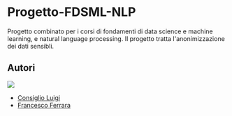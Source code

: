 # Progetto-FDSML-NLP
Progetto combinato per i corsi di fondamenti di data science e machine learning, e natural language processing. Il progetto tratta l'anonimizzazione dei dati sensibli.

## Autori
<a href="https://github.com/luicons01/Progetto-FDSML-NLP/graphs/contributors">
  <img src="https://contrib.rocks/image?repo=luicons01/Progetto-FDSML-NLP" />
</a>

* [Consiglio Luigi](https://github.com/luicons01)
* [Francesco Ferrara](https://github.com/Rokuoganz)
